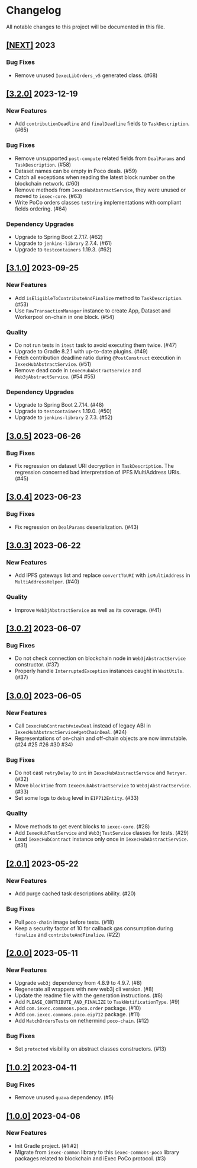 # Changelog

All notable changes to this project will be documented in this file.

## [[NEXT]](https://github.com/iExecBlockchainComputing/iexec-commons-poco/releases/tag/vNEXT) 2023

### Bug Fixes

- Remove unused `IexecLibOrders_v5` generated class. (#68)

## [[3.2.0]](https://github.com/iExecBlockchainComputing/iexec-commons-poco/releases/tag/v3.2.0) 2023-12-19

### New Features

- Add `contributionDeadline` and `finalDeadline` fields to `TaskDescription`. (#65)

### Bug Fixes

- Remove unsupported `post-compute` related fields from `DealParams` and `TaskDescription`. (#58)
- Dataset names can be empty in Poco deals. (#59)
- Catch all exceptions when reading the latest block number on the blockchain network. (#60)
- Remove methods from `IexecHubAbstractService`, they were unused or moved to `iexec-core`. (#63)
- Write PoCo orders classes `toString` implementations with compliant fields ordering. (#64)

### Dependency Upgrades

- Upgrade to Spring Boot 2.7.17. (#62)
- Upgrade to `jenkins-library` 2.7.4. (#61)
- Upgrade to `testcontainers` 1.19.3. (#62)

## [[3.1.0]](https://github.com/iExecBlockchainComputing/iexec-commons-poco/releases/tag/v3.1.0) 2023-09-25

### New Features

- Add `isEligibleToContributeAndFinalize` method to `TaskDescription`. (#53)
- Use `RawTransactionManager` instance to create App, Dataset and Workerpool on-chain in one block. (#54)

### Quality

- Do not run tests in `itest` task to avoid executing them twice. (#47)
- Upgrade to Gradle 8.2.1 with up-to-date plugins. (#49)
- Fetch contribution deadline ratio during `@PostConstruct` execution in `IexecHubAbstractService`. (#51)
- Remove dead code in `IexecHubAbstractService` and `Web3jAbstractService`. (#54 #55)

### Dependency Upgrades

- Upgrade to Spring Boot 2.7.14. (#48)
- Upgrade to `testcontainers` 1.19.0. (#50)
- Upgrade to `jenkins-library` 2.7.3. (#52)

## [[3.0.5]](https://github.com/iExecBlockchainComputing/iexec-commons-poco/releases/tag/v3.0.5) 2023-06-26

### Bug Fixes

- Fix regression on dataset URI decryption in `TaskDescription`. The regression concerned bad interpretation of IPFS MultiAddress URIs. (#45)

## [[3.0.4]](https://github.com/iExecBlockchainComputing/iexec-commons-poco/releases/tag/v3.0.4) 2023-06-23

### Bug Fixes

- Fix regression on `DealParams` deserialization. (#43)

## [[3.0.3]](https://github.com/iExecBlockchainComputing/iexec-commons-poco/releases/tag/v3.0.3) 2023-06-22

### New Features

- Add IPFS gateways list and replace `convertToURI` with `isMultiAddress` in `MultiAddressHelper`. (#40)

### Quality

- Improve `Web3jAbstractService` as well as its coverage. (#41)

## [[3.0.2]](https://github.com/iExecBlockchainComputing/iexec-commons-poco/releases/tag/v3.0.2) 2023-06-07

### Bug Fixes

- Do not check connection on blockchain node in `Web3jAbstractService` constructor. (#37)
- Properly handle `InterruptedException` instances caught in `WaitUtils`. (#37)

## [[3.0.0]](https://github.com/iExecBlockchainComputing/iexec-commons-poco/releases/tag/v3.0.0) 2023-06-05

### New Features

- Call `IexecHubContract#viewDeal` instead of legacy ABI in `IexecHubAbstractService#getChainDeal`. (#24)
- Representations of on-chain and off-chain objects are now immutable. (#24 #25 #26 #30 #34)

### Bug Fixes

- Do not cast `retryDelay` to `int` in `IexecHubAbstractService` and `Retryer`. (#32)
- Move `blockTime` from `IexecHubAbstractService` to `Web3jAbstractService`. (#33)
- Set some logs to `debug` level in `EIP712Entity`. (#33)

### Quality

- Move methods to get event blocks to `iexec-core`. (#28)
- Add `IexecHubTestService` and `Web3jTestService` classes for tests. (#29)
- Load `IexecHubContract` instance only once in `IexecHubAbstractService`. (#31)

## [[2.0.1]](https://github.com/iExecBlockchainComputing/iexec-commons-poco/releases/tag/v2.0.1) 2023-05-22

### New Features

- Add purge cached task descriptions ability. (#20)

### Bug Fixes

- Pull `poco-chain` image before tests. (#18)
- Keep a security factor of 10 for callback gas consumption during `finalize` and `contributeAndFinalize`. (#22)

## [[2.0.0]](https://github.com/iExecBlockchainComputing/iexec-commons-poco/releases/tag/v2.0.0) 2023-05-11

### New Features

- Upgrade `web3j` dependency from 4.8.9 to 4.9.7. (#8)
- Regenerate all wrappers with new web3j cli version. (#8)
- Update the readme file with the generation instructions. (#8)
- Add `PLEASE_CONTRIBUTE_AND_FINALIZE` to `TaskNotificationType`. (#9)
- Add `com.iexec.commmons.poco.order` package. (#10)
- Add `com.iexec.commons.poco.eip712` package. (#11)
- Add `MatchOrdersTests` on nethermind `poco-chain`. (#12)

### Bug Fixes

- Set `protected` visibility on abstract classes constructors. (#13)

## [[1.0.2]](https://github.com/iExecBlockchainComputing/iexec-commons-poco/releases/tag/v1.0.2) 2023-04-11

### Bug Fixes

- Remove unused `guava` dependency. (#5)

## [[1.0.0]](https://github.com/iExecBlockchainComputing/iexec-commons-poco/releases/tag/v1.0.0) 2023-04-06

### New Features

- Init Gradle project. (#1 #2)
- Migrate from `iexec-common` library to this `iexec-commons-poco` library packages related to blockchain and iExec PoCo protocol. (#3)

